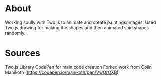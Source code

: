 # About
Working soully with Two.js to animate and create paintings/images. Used Two.js drawing for making the shapes and then animated said shapes randomly.

# Sources
Two.js Library
CodePen for main code creation
Forked work from Colin Manikoth (https://codepen.io/manikoth/pen/VwQrQXB)

